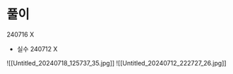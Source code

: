 # 풀이

240716 X 
- 실수 
240712 X

![[Untitled_20240718_125737_35.jpg]]
![[Untitled_20240712_222727_26.jpg]]
